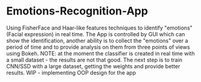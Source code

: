 # Emotions-Recognition-App
Using FisherFace and Haar-like features techniques to identify "emotions" (Facial expression) in real time.
The App is controlled by GUI which can show the identification, another ability is to collect the "emotions" over a period of time
and to provide analysis on them from three points of views using Bokeh.
NOTE: at the moment the classifier is created in real time with a small dataset - the results are not that good.
The next step is to train CNN/SSD with a large dataset, getting the weights and provide better results. 
WIP - implementing OOP design for the app 
